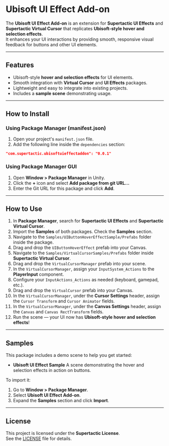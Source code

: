 # Ubisoft UI Effect Add-on

The **Ubisoft UI Effect Add-on** is an extension for **Supertactic UI Effects** and **Supertactic Virtual Cursor** that replicates **Ubisoft-style hover and selection effects**.  
It enhances your UI interactions by providing smooth, responsive visual feedback for buttons and other UI elements.

---

## Features

- Ubisoft-style **hover and selection effects** for UI elements.  
- Smooth integration with **Virtual Cursor** and **UI Effects** packages.  
- Lightweight and easy to integrate into existing projects.  
- Includes a **sample scene** demonstrating usage.  

---

## How to Install

### Using Package Manager (manifest.json)
1. Open your project's `manifest.json` file.  
2. Add the following line inside the `dependencies` section:  

```json
"com.supertactic.ubisoftuieffectaddon": "0.0.1"
````

### Using Package Manager GUI

1. Open **Window > Package Manager** in Unity.
2. Click the **+** icon and select **Add package from git URL...**
3. Enter the Git URL for this package and click **Add**.

---

## How to Use

1. In **Package Manager**, search for **Supertactic UI Effects** and **Supertactic Virtual Cursor**.
2. Import the **Samples** of both packages. Check the **Samples** section.
3. Navigate to the `Samples/UIButtonHoverEffectSample/Prefabs` folder inside the package.
4. Drag and drop the `UIButtonHoverEffect` prefab into your Canvas.
5. Navigate to the `Samples/VirtualCursorSamples/Prefabs` folder inside **Supertactic Virtual Cursor**.
6. Drag and drop the `VirtualCursorManager` prefab into your scene.
7. In the `VirtualCursorManager`, assign your `InputSystem_Actions` to the **PlayerInput** component.
8. Configure your `InputActions_Actions` as needed (keyboard, gamepad, etc.).
9. Drag and drop the `VirtualCursor` prefab into your Canvas.
10. In the `VirtualCursorManager`, under the **Cursor Settings** header, assign the `Cursor Transform` and `Cursor Animator` fields.
11. In the `VirtualCursorManager`, under the **Canvas Settings** header, assign the `Canvas` and `Canvas RectTransform` fields.
12. Run the scene — your UI now has **Ubisoft-style hover and selection effects**!

---

## Samples

This package includes a demo scene to help you get started:

* **Ubisoft UI Effect Sample**
  A scene demonstrating the hover and selection effects in action on buttons.

To import it:

1. Go to **Window > Package Manager**.
2. Select **Ubisoft UI Effect Add-on**.
3. Expand the **Samples** section and click **Import**.

---

## License

This project is licensed under the **Supertactic License**.  
See the [LICENSE](LICENSE) file for details.  